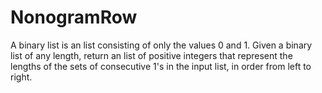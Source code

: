 # NonogramRow
A binary list is an list consisting of only the values 0 and 1. Given a binary list of any length, return an list of positive integers that represent the lengths of the sets of consecutive 1's in the input list, in order from left to right.
